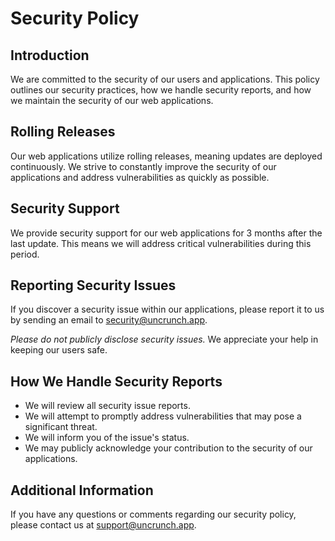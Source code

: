 # Security Policy

## Introduction

We are committed to the security of our users and applications. This policy outlines our security practices, how we handle security reports, and how we maintain the security of our web applications.

## Rolling Releases

Our web applications utilize rolling releases, meaning updates are deployed continuously. We strive to constantly improve the security of our applications and address vulnerabilities as quickly as possible.

## Security Support

We provide security support for our web applications for 3 months after the last update. This means we will address critical vulnerabilities during this period. 

## Reporting Security Issues

If you discover a security issue within our applications, please report it to us by sending an email to <security@uncrunch.app>.

*Please do not publicly disclose security issues.* We appreciate your help in keeping our users safe.

## How We Handle Security Reports

* We will review all security issue reports.
* We will attempt to promptly address vulnerabilities that may pose a significant threat.
* We will inform you of the issue's status.
* We may publicly acknowledge your contribution to the security of our applications.

## Additional Information

If you have any questions or comments regarding our security policy, please contact us at <support@uncrunch.app>.
